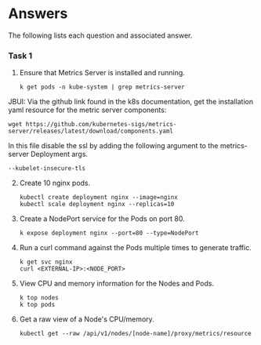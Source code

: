 # Answers

The following lists each question and associated answer.

### Task 1

1. Ensure that Metrics Server is installed and running.

    ```
    k get pods -n kube-system | grep metrics-server
    ```

JBUI:
Via the github link found in the k8s documentation, get the installation yaml resource for the metric server components:
```
wget https://github.com/kubernetes-sigs/metrics-server/releases/latest/download/components.yaml
```
In this file disable the ssl by adding the following argument to the metrics-server Deployment args.
```
--kubelet-insecure-tls
```


2. Create 10 nginx pods.

    ```
    kubectl create deployment nginx --image=nginx
    kubectl scale deployment nginx --replicas=10
    ```

3. Create a NodePort service for the Pods on port 80.

    ```
    k expose deployment nginx --port=80 --type=NodePort
    ```

4. Run a curl command against the Pods multiple times to generate traffic.

    ```
    k get svc nginx
    curl <EXTERNAL-IP>:<NODE_PORT>
    ```

5. View CPU and memory information for the Nodes and Pods.

    ```
    k top nodes
    k top pods
    ```

6. Get a raw view of a Node's CPU/memory.

    ```
    kubectl get --raw /api/v1/nodes/[node-name]/proxy/metrics/resource
    ```

